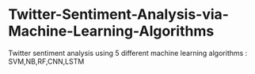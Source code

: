# Twitter-Sentiment-Analysis-via-Machine-Learning-Algorithms
Twitter sentiment analysis using 5 different machine learning algorithms : SVM,NB,RF,CNN,LSTM
